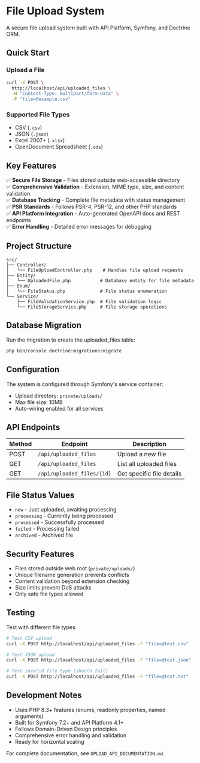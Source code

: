 # File Upload System

A secure file upload system built with API Platform, Symfony, and Doctrine ORM.

## Quick Start

### Upload a File
```bash
curl -X POST \
  http://localhost/api/uploaded_files \
  -H "Content-Type: multipart/form-data" \
  -F "file=@example.csv"
```

### Supported File Types
- CSV (`.csv`)
- JSON (`.json`)
- Excel 2007+ (`.xlsx`)
- OpenDocument Spreadsheet (`.ods`)

## Key Features

✅ **Secure File Storage** - Files stored outside web-accessible directory  
✅ **Comprehensive Validation** - Extension, MIME type, size, and content validation  
✅ **Database Tracking** - Complete file metadata with status management  
✅ **PSR Standards** - Follows PSR-4, PSR-12, and other PHP standards  
✅ **API Platform Integration** - Auto-generated OpenAPI docs and REST endpoints  
✅ **Error Handling** - Detailed error messages for debugging  

## Project Structure

```
src/
├── Controller/
│   └── FileUploadController.php    # Handles file upload requests
├── Entity/
│   └── UploadedFile.php           # Database entity for file metadata
├── Enum/
│   └── FileStatus.php             # File status enumeration
└── Service/
    ├── FileValidationService.php  # File validation logic
    └── FileStorageService.php     # File storage operations
```

## Database Migration

Run the migration to create the uploaded_files table:

```bash
php bin/console doctrine:migrations:migrate
```

## Configuration

The system is configured through Symfony's service container:

- Upload directory: `private/uploads/`
- Max file size: 10MB
- Auto-wiring enabled for all services

## API Endpoints

| Method | Endpoint | Description |
|--------|----------|-------------|
| POST | `/api/uploaded_files` | Upload a new file |
| GET | `/api/uploaded_files` | List all uploaded files |
| GET | `/api/uploaded_files/{id}` | Get specific file details |

## File Status Values

- `new` - Just uploaded, awaiting processing
- `processing` - Currently being processed
- `processed` - Successfully processed
- `failed` - Processing failed
- `archived` - Archived file

## Security Features

- Files stored outside web root (`private/uploads/`)
- Unique filename generation prevents conflicts
- Content validation beyond extension checking
- Size limits prevent DoS attacks
- Only safe file types allowed

## Testing

Test with different file types:

```bash
# Test CSV upload
curl -X POST http://localhost/api/uploaded_files -F "file=@test.csv"

# Test JSON upload  
curl -X POST http://localhost/api/uploaded_files -F "file=@test.json"

# Test invalid file type (should fail)
curl -X POST http://localhost/api/uploaded_files -F "file=@test.txt"
```

## Development Notes

- Uses PHP 8.3+ features (enums, readonly properties, named arguments)
- Built for Symfony 7.2+ and API Platform 4.1+
- Follows Domain-Driven Design principles
- Comprehensive error handling and validation
- Ready for horizontal scaling

For complete documentation, see `UPLOAD_API_DOCUMENTATION.md`.
